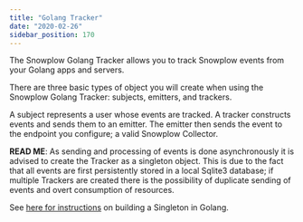 ```yaml
---
title: "Golang Tracker"
date: "2020-02-26"
sidebar_position: 170
---
```


The Snowplow Golang Tracker allows you to track Snowplow events from your Golang apps and servers.

There are three basic types of object you will create when using the Snowplow Golang Tracker: subjects, emitters, and trackers.

A subject represents a user whose events are tracked. A tracker constructs events and sends them to an emitter. The emitter then sends the event to the endpoint you configure; a valid Snowplow Collector.

**READ ME**: As sending and processing of events is done asynchronously it is advised to create the Tracker as a singleton object. This is due to the fact that all events are first persistently stored in a local Sqlite3 database; if multiple Trackers are created there is the possibility of duplicate sending of events and overt consumption of resources.

See [here for instructions](http://blog.ralch.com/tutorial/design-patterns/golang-singleton/) on building a Singleton in Golang.
